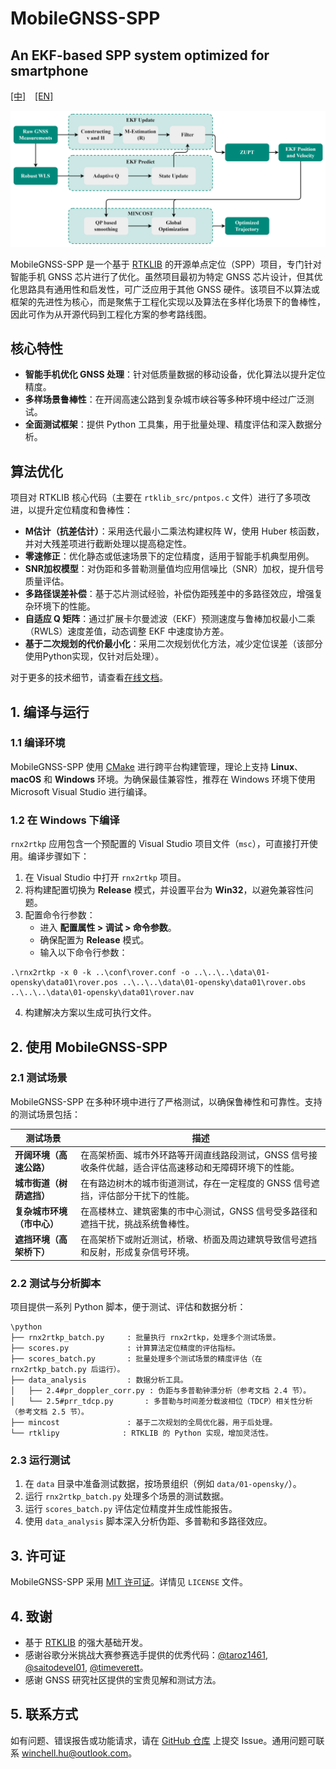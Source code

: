 # MobileGNSS-SPP

## An EKF-based SPP system optimized for smartphone

[[中]](./README_CN.md) &ensp; [[EN]](./README.md)

![MobileGNSS-SPP框架](https://raw.githubusercontent.com/salmoshu/Winchell-ImgBed/main/img/20250616-204621.png)

MobileGNSS-SPP 是一个基于 [RTKLIB](https://www.rtklib.com/) 的开源单点定位（SPP）项目，专门针对智能手机 GNSS 芯片进行了优化。虽然项目最初为特定 GNSS 芯片设计，但其优化思路具有通用性和启发性，可广泛应用于其他 GNSS 硬件。该项目不以算法或框架的先进性为核心，而是聚焦于工程化实现以及算法在多样化场景下的鲁棒性，因此可作为从开源代码到工程化方案的参考路线图。

## 核心特性
- **智能手机优化 GNSS 处理**：针对低质量数据的移动设备，优化算法以提升定位精度。
- **多样场景鲁棒性**：在开阔高速公路到复杂城市峡谷等多种环境中经过广泛测试。
- **全面测试框架**：提供 Python 工具集，用于批量处理、精度评估和深入数据分析。

## 算法优化
项目对 RTKLIB 核心代码（主要在 `rtklib_src/pntpos.c` 文件）进行了多项改进，以提升定位精度和鲁棒性：

- **M估计（抗差估计）**：采用迭代最小二乘法构建权阵 W，使用 Huber 核函数，并对大残差项进行截断处理以提高稳定性。
- **零速修正**：优化静态或低速场景下的定位精度，适用于智能手机典型用例。
- **SNR加权模型**：对伪距和多普勒测量值均应用信噪比（SNR）加权，提升信号质量评估。
- **多路径误差补偿**：基于芯片测试经验，补偿伪距残差中的多路径效应，增强复杂环境下的性能。
- **自适应 Q 矩阵**：通过扩展卡尔曼滤波（EKF）预测速度与鲁棒加权最小二乘（RWLS）速度差值，动态调整 EKF 中速度协方差。
- **基于二次规划的代价最小化**：采用二次规划优化方法，减少定位误差（该部分使用Python实现，仅针对后处理）。

对于更多的技术细节，请查看[在线文档](https://salmoshu.github.io/algorithm/MobileGNSS-SPP/)。

## 1. 编译与运行

### 1.1 编译环境
MobileGNSS-SPP 使用 [CMake](https://cmake.org/) 进行跨平台构建管理，理论上支持 **Linux**、**macOS** 和 **Windows** 环境。为确保最佳兼容性，推荐在 Windows 环境下使用 Microsoft Visual Studio 进行编译。

### 1.2 在 Windows 下编译
`rnx2rtkp` 应用包含一个预配置的 Visual Studio 项目文件（`msc`），可直接打开使用。编译步骤如下：

1. 在 Visual Studio 中打开 `rnx2rtkp` 项目。
2. 将构建配置切换为 **Release** 模式，并设置平台为 **Win32**，以避免兼容性问题。
3. 配置命令行参数：
   - 进入 **配置属性 > 调试 > 命令参数**。
   - 确保配置为 **Release** 模式。
   - 输入以下命令行参数：

```shell
.\rnx2rtkp -x 0 -k ..\conf\rover.conf -o ..\..\..\data\01-opensky\data01\rover.pos ..\..\..\data\01-opensky\data01\rover.obs ..\..\..\data\01-opensky\data01\rover.nav
```

4. 构建解决方案以生成可执行文件。

## 2. 使用 MobileGNSS-SPP

### 2.1 测试场景
MobileGNSS-SPP 在多种环境中进行了严格测试，以确保鲁棒性和可靠性。支持的测试场景包括：

| 测试场景 | 描述 |
|----------|------|
| **开阔环境（高速公路）** | 在高架桥面、城市外环路等开阔直线路段测试，GNSS 信号接收条件优越，适合评估高速移动和无障碍环境下的性能。 |
| **城市街道（树荫遮挡）** | 在有路边树木的城市街道测试，存在一定程度的 GNSS 信号遮挡，评估部分干扰下的性能。 |
| **复杂城市环境（市中心）** | 在高楼林立、建筑密集的市中心测试，GNSS 信号受多路径和遮挡干扰，挑战系统鲁棒性。 |
| **遮挡环境（高架桥下）** | 在高架桥下或附近测试，桥墩、桥面及周边建筑导致信号遮挡和反射，形成复杂信号环境。 |

### 2.2 测试与分析脚本
项目提供一系列 Python 脚本，便于测试、评估和数据分析：

```plaintext
\python
├── rnx2rtkp_batch.py     : 批量执行 rnx2rtkp，处理多个测试场景。
├── scores.py             : 计算算法定位精度的评估指标。
├── scores_batch.py       : 批量处理多个测试场景的精度评估（在 rnx2rtkp_batch.py 后运行）。
├── data_analysis         : 数据分析工具。
│   ├── 2.4#pr_doppler_corr.py : 伪距与多普勒钟漂分析（参考文档 2.4 节）。
│   └── 2.5#prr_tdcp.py       : 多普勒与时间差分载波相位（TDCP）相关性分析（参考文档 2.5 节）。
├── mincost               : 基于二次规划的全局优化器，用于后处理。
└── rtklipy              : RTKLIB 的 Python 实现，增加灵活性。
```

### 2.3 运行测试
1. 在 `data` 目录中准备测试数据，按场景组织（例如 `data/01-opensky/`）。
2. 运行 `rnx2rtkp_batch.py` 处理多个场景的测试数据。
3. 运行 `scores_batch.py` 评估定位精度并生成性能报告。
4. 使用 `data_analysis` 脚本深入分析伪距、多普勒和多路径效应。

## 3. 许可证
MobileGNSS-SPP 采用 [MIT 许可证](LICENSE)。详情见 `LICENSE` 文件。

## 4. 致谢
- 基于 [RTKLIB](https://www.rtklib.com/) 的强大基础开发。
- 感谢谷歌分米挑战大赛参赛选手提供的优秀代码：[@taroz1461](https://www.kaggle.com/taroz1461), [@saitodevel01](https://www.kaggle.com/saitodevel01), [@timeverett](https://www.kaggle.com/timeverett)。
- 感谢 GNSS 研究社区提供的宝贵见解和测试方法。

## 5. 联系方式
如有问题、错误报告或功能请求，请在 [GitHub 仓库](https://github.com/salmoshu/MobileGNSS-SPP) 上提交 Issue。通用问题可联系 [winchell.hu@outlook.com](mailto:winchell.hu@outlook.com)。
